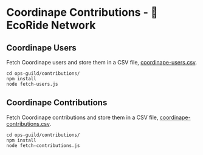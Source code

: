 # Coordinape Contributions - 🌳 EcoRide Network

## Coordinape Users

Fetch Coordinape users and store them in a CSV file, [coordinape-users.csv](coordinape-users.csv).

```
cd ops-guild/contributions/
npm install
node fetch-users.js
```

## Coordinape Contributions

Fetch Coordinape contributions and store them in a CSV file, [coordinape-contributions.csv](coordinape-contributions.csv).

```
cd ops-guild/contributions/
npm install
node fetch-contributions.js
```

